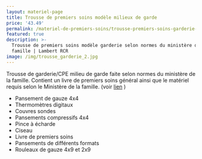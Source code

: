 ```yaml
---
layout: materiel-page
title: Trousse de premiers soins modèle milieux de garde
price: '43.49'
permalink: /materiel-de-premiers-soins/trousse-premiers-soins-garderie-cpe
featured: true
description: >-
  Trousse de premiers soins modèle garderie selon normes du ministère de la
  famille | Lambert RCR
image: /img/trousse_garderie_2.jpg
---
```

Trousse de garderie/CPE milieu de garde faite selon normes du ministère de la famille. Contient un livre de premiers soins général ainsi que le matériel requis selon le Ministère de la famille. (voir [lien](https://www.mfa.gouv.qc.ca/fr/publication/Documents/fiches-auto-inspection-installation.pdf) )

* Pansement de gauze 4x4
* Thermomètres digitaux
* Couvres sondes
* Pansements compressifs 4x4
* Pince à écharde
* Ciseau
* Livre de premiers soins 
* Pansements de différents formats
* Rouleaux de gauze 4x9 et 2x9
